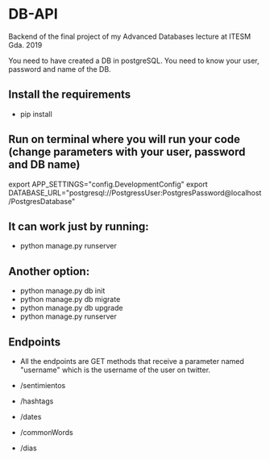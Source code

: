 # DB-API

Backend of the final project of my Advanced Databases lecture at ITESM Gda. 2019

You need to have created a DB in postgreSQL. 
You need to know your user, password and name of the DB.

## Install the requirements

- pip install

## Run on terminal where you will run your code (change parameters with your user, password and DB name)

export APP_SETTINGS="config.DevelopmentConfig"
export DATABASE_URL="postgresql://PostgressUser:PostgresPassword@localhost/PostgresDatabase"

## It can work just by running:
- python manage.py runserver

## Another option:
- python manage.py db init
- python manage.py db migrate
- python manage.py db upgrade
- python manage.py runserver

## Endpoints
- All the endpoints are GET methods that receive a parameter named "username" which is the username of the user on twitter.

- /sentimientos
- /hashtags
- /dates
- /commonWords
- /dias
